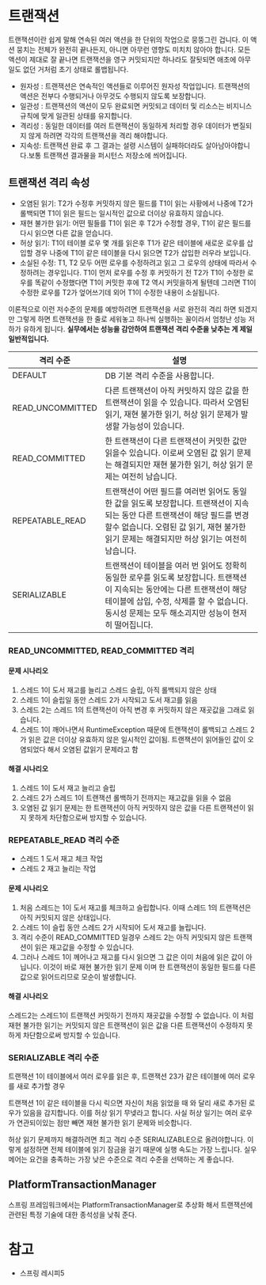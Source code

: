 # 트랜잭션

트랜잭션이란 쉽게 말해 연속된 여러 액션을 한 단위의 작업으로 뭉뚱그린 겁니다. 이 액션 뭉치는 전체가 완전히 끝나든지, 아니면 아무런 영향도 미치치 않아야 합니다. 모든 액션이 제대로 잘 끝나면 트랜잭션을 영구 커밋되지만 하나라도 잘됫되면 애초에 아무 일도 없던 거처럼 초기 상태로 롤뱁됩니다.

* 원자성 : 트랜잭션은 연속적인 액션들로 이루어진 원자성 작업입니다. 트랜잭션의 액션은 전부다 수행되거나 아무것도 수행되지 않도록 보장합니다.
* 일관성 : 트랜잭션의 액션이 모두 완료되면 커밋되고 데이터 및 리소스는 비지니스 규칙에 맞게 일관된 상태를 유지합니다.
* 격리성 : 동일한 데이터를 여러 트랜잭션이 동일하게 처리할 경우 데이터가 변질되지 않게 하려면 각각의 트랜잭션을 격리 해야합니다.
* 지속성: 트랜잭션 완료 후 그 결과는 설령 시스템이 실패하더라도 살아남아야합니다.보통 트랜잭션 결과물을 퍼시턴스 저장소에 씌어집니다.


## 트랜잭션 격리 속성 

* 오염된 읽기: T2가 수정후 커밋하지 않은 필드를 T1이 읽는 사황에서 나중에 T2가 롤백되면 T1이 읽은 필드는 일시적인 값으로 더이상 유효하지 않습니다.
* 재현 불가한 읽기: 어떤 필들를 T1이 읽은 후 T2가 수정할 경우, T1이 같은 필드를 다시 읽으면 다른 값을 얻습니다.
* 허상 읽기: T1이 테이블 로우 몇 개를 읽은후 T1가 같은 테이블에 새로운 로우를 삽입할 경우 나중에 T1이 같은 테이블을 다시 읽으면 T2가 삽입한 러우라 보입니다.
* 소실된 수정: T1, T2 모두 어떤 로우를 수정하려고 읽고 그 로우의 상태에 따라서 수정하려는 경우입니다. T1이 먼저 로우를 수정 후 커밋하기 전 T2가 T1이 수정한 로우를 똑같이 수정했다면 T1이 커밋한 후에 T2 역시 커밋을하게 될텐데 그러면 T1이 수정한 로우를 T2가 엎어쓰기데 외어 T1이 수정한 내용이 소실됩니다.

이론적으로 이런 저수준의 문제를 예방하려면 트랜잭션을 서로 완전히 격리 하면 되겠지만 그렇게 하면 트랜잭션을 한 줄로 세워놓고 하나씩 실행하는 꼴이라서 엄청난 성능 저하가 유하게 됩니다. **실무에서는 성능을 감안하여 트랜잭션 격리 수준을 낮추는 게 제일 일반적입니다.**


| 격리 수준            | 설명                                                                                                                                |
|------------------|-----------------------------------------------------------------------------------------------------------------------------------|
| DEFAULT          | DB 기본 격리 수준을 사용합니다.                                                                                                               |
| READ_UNCOMMITTED | 다른 트랜잭션이 아직 커밋하지 않은 값을 한 트랜잭션이 읽을 수 있습니다. 따라서 오염된 읽기, 재현 불가한 읽기, 허상 읽기 문제가 발생할 가능성이 있습니다.                                         |
| READ_COMMITTED   | 한 트랜잭션이 다른 트랜잭션이 커밋한 값만 읽을수 있습니다. 이로써 오염된 값 읽기 문제는 해결되지만 재현 불가한 읽기, 허상 읽기 문제는 여전히 남습니다.                                           |
| REPEATABLE_READ  | 트랜잭션이 어떤 필드를 여러번 읽어도 동일한 값을 읽도록 보장합니다. 트랜잭션이 지속되는 동안 다른 트랜잭션이 해당 필드를 변경할수 없습니다. 오렴된 값 읽기, 재현 불가한 읽기 문제는 해결되지만 허상 읽기는 여전히 남습니다.    |
| SERIALIZABLE     | 트랜잭션이 테이블을 여러 번 읽어도 정확히 동일한 로우를 읽도록 보장합니다. 트랜잭션이 지속되는 동안에는 다른 트랜잭션이 해당 테이블에 삽입, 수정, 삭제를 할 수 없습니다. 동시성 문제는 모두 해소괴지만 성능이 현저히 떨어집니다. |


### READ_UNCOMMITTED, READ_COMMITTED 격리


#### 문제 시나리오
1. 스레드 1이 도서 재고를 늘리고 스레드 슬립, 아직 롤백되지 않은 상태
2. 스레드 1이 슬립일 동안 스레드 2가 시작되고 도서 재고를 읽음
3. 스레드 2는 스레드 1의 트랜잭션이 아직 변경 후 커밋하지 않은 재곳값을 그래로 읽습니다. 
4. 스레드 1이 깨어나면서 RuntimeException 때문에 트랜잭션이 롤백되고 스레드 2가 읽은 값은 더이상 유효하지 않은 일시적인 값이됨. 트랜잭션이 읽어들인 값이 오염되었다 해서 오염된 값읽기 문제라고 함

#### 해결 시나리오
1. 스레드 1이 도서 재고 늘리고 슬립
2. 스레드 2가 스레드 1이 트랜잭션 롤백하기 전까지는 재고값을 읽을 수 없음
3. 오염된 값 읽기 문제는 한 트랜잭션이 아직 커밋하지 않은 값을 다른 트랜잭션이 읽지 못하게 차단함으로써 방지할 수 있습니다.

### REPEATABLE_READ 격리 수준
* 스레드 1 도서 재고 체크 작업
* 스레드 2 재고 늘리는 작업

#### 문제 시나리오
1. 처음 스레드는 1이 도서 재고를 체크하고 슬립합니다. 이때 스레드 1의 트랜잭션은 아직 커밋되지 않은 상태입니다.
2. 스레드 1이 슬립 동안 스레드 2가 시작되어 도서 재고를 늘립니다.
3. 격리 수준이 READ_COMMITTED 일경우 스레드 2는 아직 커밋되지 않은 트랜잭션이 읽은 재고값을 수정할 수 있습니다.
4. 그러나 스레드 1이 께어나고 재고를 다시 읽으면 그 값은 이미 처음에 읽은 값이 아닙니다. 이것이 바로 재현 불가한 읽기 문제 이며 한 트랜잭션이 동일한 필드를 다른 값으로 읽어드리므로 모순이 발생합니다.

#### 해결 시나리오
스레드2는 스레드1이 트랜잭션 커밋하기 전까지 재곳값을 수정할 수 없습니다. 이 처럼 재현 불가한 읽기는 커밋되지 않은 트랜잭션이 읽은 값을 다른 트랜잭션이 수정하지 못하게 차단함으로써 방지할 수 있습니다.

### SERIALIZABLE 격리 수준
트랜잭션 1이 테이블에서 여러 로우를 읽은 후, 트랜잭션 23가 같은 테이블에 여러 로우를 새로 추가할 경우

트랜잭션 1이 같은 테이블을 다시 릭으면 자신이 처음 읽었을 때 와 달리 새로 추가된 로우가 있음을 감지합니다. 이를 허상 읽기 무넺라고 합니다. 사실 허상 일기는 여러 로우가 연관되이있는 점만 빼면 재현 불가한 읽기 문제와 비슷합니다.

허상 읽기 문제까지 해결하려면 최고 격리 수준 SERIALIZABLE으로 올려야합니다. 이렇게 설정하면 전체 테이블에 읽기 잠금을 걸기 때문에 실행 속도는 가장 느립니다. 실우메어는 요건을 충족하는 가장 낮은 수준으로 격리 수준을 선택하는 게 좋습니다.

## PlatformTransactionManager
스프링 프레임워크에서는 PlatformTransactionManager로 추상화 해서 트랜잭션에 관련된 특정 기술에 대한 종석성을 낮춰 준다.


# 참고
* 스프링 레시피5